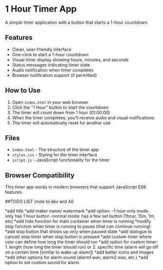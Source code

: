 # 1 Hour Timer App

A simple timer application with a button that starts a 1-hour countdown.

## Features

- Clean, user-friendly interface
- One-click to start a 1-hour countdown
- Visual timer display showing hours, minutes, and seconds
- Status messages indicating timer state
- Audio notification when timer completes
- Browser notification support (if permitted)

## How to Use

1. Open `index.html` in your web browser
2. Click the "1 Hour" button to start the countdown
3. The timer will count down from 1 hour (01:00:00)
4. When the timer completes, you'll receive audio and visual notifications
5. The timer will automatically reset for another use

## Files

- `index.html` - The structure of the timer app
- `styles.css` - Styling for the timer interface
- `script.js` - JavaScript functionality for the timer

## Browser Compatibility

This timer app works in modern browsers that support JavaScript ES6 features.


##TODO LIST (note to dev and AI)

*add title
*add maker name/ watermark
*add option:
    -1 hour only mode: only has 1 hour button
    -normal mode: has a few set button (1hour, 15m, 1m, etc)
*add hide function for main container when timer is running
*modify stop function when timer is running to pause (that can continue running)
*add stop button that shows up only when paused state
*add dialogue to cancel/ stop timer when stop button is pressed
*add custom timer where user can define how long the timer should run
*add option for custom timer:
    1. lenght (how long the timer should run) or 
    2. specific time (alarm will go off on a certain time [similar to wake up alamr])
*add better icons and images
*add other options for alarm sound (alarm1.wav, alarm2.wav, etc.)
*add option to set custom sound for alarm
